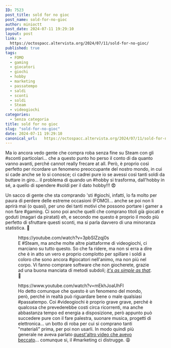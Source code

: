 ```yaml
---
ID: 7523
post_title: sold for no gioc
post_name: sold-for-no-gioc
author: minioctt
post_date: 2024-07-11 19:29:10
layout: post
link: >
  https://octospacc.altervista.org/2024/07/11/sold-for-no-gioc/
published: true
tags:
  - FOMO
  - gaming
  - giocatori
  - giochi
  - hobby
  - marketing
  - passatempo
  - saldi
  - sconti
  - soldi
  - Steam
  - videogiochi
categories:
  - Senza categoria
title: sold for no gioc
slug: "sold-for-no-gioc"
date: 2024-07-11 19:29:10
canonical_url:   https://octospacc.altervista.org/2024/07/11/sold-for-no-gioc/
---
```

<!-- wp:paragraph -->
<p markdown="1">Ma io ancora vedo gente che compra roba senza fine su Steam con gli #sconti particolari... che a questo punto ho perso il conto di da quanto vanno avanti, perché cannot really frecare at all. Però, è proprio così perfetto per ricordare un fenomeno preoccupante del nostro mondo, in cui si cade anche se lo si conosce; ci cadrei pure io se avessi così tanti soldi da buttare in giro... il problema di quando un #hobby si trasforma, dall'hobby in sé, a quello di spendere #soldi per il dato hobby!!! 😨</p>
<!-- /wp:paragraph -->

<!-- wp:paragraph -->
<p markdown="1">Un sacco di gente che sta comprando 'sti #giochi, infatti, lo fa molto per paura di perdere delle estreme occasioni (FOMO)... anche se poi non li aprirà mai (o quasi), per uno dei tanti motivi che possono portare i gamer a non fare #gaming. Ci sono poi anche quelli che comprano titoli già giocati e goduti (magari da piratati) eh, e secondo me questo è proprio il modo più perfetto di sfruttare questi sconti, ma si parla davvero di una minoranza statistica. 💩</p>
<!-- /wp:paragraph -->

<!-- wp:paragraph -->
<p markdown="1"></p>
<!-- /wp:paragraph -->

<!-- wp:embed {"url":"https://youtube.com/watch?v=3pbSIZzqj0s","providerNameSlug":"youtube","responsive":true} -->
<figure class="wp-block-embed is-provider-youtube wp-block-embed-youtube"><div class="wp-block-embed__wrapper">
https://youtube.com/watch?v=3pbSIZzqj0s
</div><figcaption class="wp-element-caption">E #Steam, ma anche molte altre piattaforme di videogiochi, ci marciano su tutto questo. So che fa ridere, ma non si erra a dire che è in atto un vero e proprio complotto per spillare i soldi a coloro che sono ancora #giocatori nell'animo, ma non più nel corpo. Vi fanno comprare software che non giocherete, grazie ad una buona manciata di metodi subdoli; <a href="https://youtube.com/watch?v=3pbSIZzqj0s"><em>it's as simple as that</em></a>. 🦧</figcaption></figure>
<!-- /wp:embed -->

<!-- wp:paragraph -->
<p markdown="1"></p>
<!-- /wp:paragraph -->

<!-- wp:embed {"url":"https://www.youtube.com/watch?v=mEkhJoaUhFI","type":"video","providerNameSlug":"youtube","responsive":true,"className":"wp-embed-aspect-16-9 wp-has-aspect-ratio"} -->
<figure class="wp-block-embed is-type-video is-provider-youtube wp-block-embed-youtube wp-embed-aspect-16-9 wp-has-aspect-ratio"><div class="wp-block-embed__wrapper">
https://www.youtube.com/watch?v=mEkhJoaUhFI
</div><figcaption class="wp-element-caption">Ho detto comunque che questo è un fenomeno del mondo, però, perché in realtà può riguardare bene o male qualsiasi #passatempo. Coi #videogiochi è proprio grave grave, perché è qualcosa che prevederebbe costi circa ricorrenti, ma anche abbastanza tempo ed energia a disposizione, però appunto può succedere pure con il fare palestra, suonare musica, progetti di elettronica... un botto di roba per cui si comprano tanti "materiali" prima, per poi non usarli. In modo quindi più generale ne aveva parlato <a href="https://www.youtube.com/watch?v=mEkhJoaUhFI">quest'altro video che avevo beccato</a>... comunque si, il #marketing ci distrugge. 😩</figcaption></figure>
<!-- /wp:embed -->
